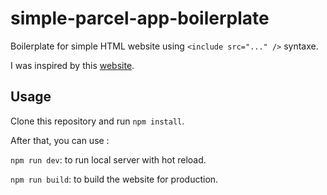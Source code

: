 # simple-parcel-app-boilerplate

Boilerplate for simple HTML website using `<include src="..." />` syntaxe.

I was inspired by this [website](https://antjanus.com/blog/web-development-tutorials/front-end-development/simple-html-css-workflow-with-parcel/).

## Usage

Clone this repository and run `npm install`.

After that, you can use :

`npm run dev`: to run local server with hot reload.

`npm run build`: to build the website for production.
